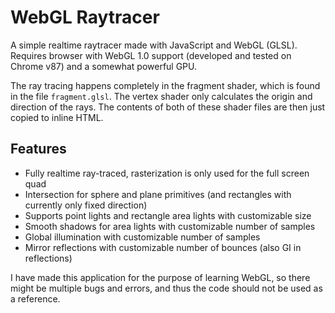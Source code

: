 # WebGL Raytracer
A simple realtime raytracer made with JavaScript and WebGL (GLSL). Requires browser with WebGL 1.0 support (developed and tested on Chrome v87) and a somewhat powerful GPU.

The ray tracing happens completely in the fragment shader, which is found in the file `fragment.glsl`. The vertex shader only calculates the origin and direction of the rays.
The contents of both of these shader files are then just copied to inline HTML.

## Features
- Fully realtime ray-traced, rasterization is only used for the full screen quad
- Intersection for sphere and plane primitives (and rectangles with currently only fixed direction)
- Supports point lights and rectangle area lights with customizable size
- Smooth shadows for area lights with customizable number of samples
- Global illumination with customizable number of samples
- Mirror reflections with customizable number of bounces (also GI in reflections)

I have made this application for the purpose of learning WebGL, so there might be multiple bugs and errors, and thus the code should not be used as a reference.
